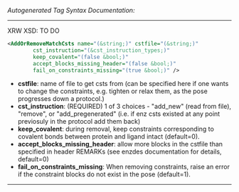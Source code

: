 _Autogenerated Tag Syntax Documentation:_

---
XRW XSD: TO DO

```xml
<AddOrRemoveMatchCsts name="(&string;)" cstfile="(&string;)"
        cst_instruction="(&cst_instruction_types;)"
        keep_covalent="(false &bool;)"
        accept_blocks_missing_header="(false &bool;)"
        fail_on_constraints_missing="(true &bool;)" />
```

-   **cstfile**: name of file to get csts from (can be specified here if one wants to change the constraints, e.g. tighten or relax them, as the pose progresses down a protocol.)
-   **cst_instruction**: (REQUIRED) 1 of 3 choices - "add_new" (read from file), "remove", or "add_pregenerated" (i.e. if enz csts existed at any point previosuly in the protocol add them back)
-   **keep_covalent**: during removal, keep constraints corresponding to covalent bonds between protein and ligand intact (default=0).
-   **accept_blocks_missing_header**: allow more blocks in the cstfile than specified in header REMARKs (see enzdes documentation for details, default=0)
-   **fail_on_constraints_missing**: When removing constraints, raise an error if the constraint blocks do not exist in the pose (default=1).

---
